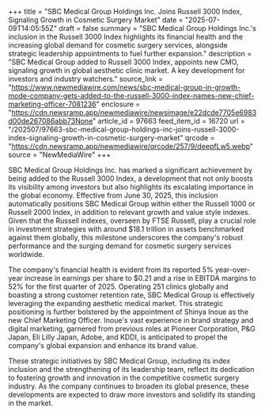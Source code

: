 +++
title = "SBC Medical Group Holdings Inc. Joins Russell 3000 Index, Signaling Growth in Cosmetic Surgery Market"
date = "2025-07-09T14:05:55Z"
draft = false
summary = "SBC Medical Group Holdings Inc.'s inclusion in the Russell 3000 Index highlights its financial health and the increasing global demand for cosmetic surgery services, alongside strategic leadership appointments to fuel further expansion."
description = "SBC Medical Group added to Russell 3000 Index, appoints new CMO, signaling growth in global aesthetic clinic market. A key development for investors and industry watchers."
source_link = "https://www.newmediawire.com/news/sbc-medical-group-in-growth-mode-company-gets-added-to-the-russell-3000-index-names-new-chief-marketing-officer-7081236"
enclosure = "https://cdn.newsramp.app/newmediawire/newsimage/e22dcde7705e6983d00de267086abb73None"
article_id = 97663
feed_item_id = 16720
url = "/202507/97663-sbc-medical-group-holdings-inc-joins-russell-3000-index-signaling-growth-in-cosmetic-surgery-market"
qrcode = "https://cdn.newsramp.app/newmediawire/qrcode/257/9/deepfLw5.webp"
source = "NewMediaWire"
+++

<p>SBC Medical Group Holdings Inc. has marked a significant achievement by being added to the Russell 3000 Index, a development that not only boosts its visibility among investors but also highlights its escalating importance in the global economy. Effective from June 30, 2025, this inclusion automatically positions SBC Medical Group within either the Russell 1000 or Russell 2000 Index, in addition to relevant growth and value style indexes. Given that the Russell indexes, overseen by FTSE Russell, play a crucial role in investment strategies with around $18.1 trillion in assets benchmarked against them globally, this milestone underscores the company's robust performance and the surging demand for cosmetic surgery services worldwide.</p><p>The company's financial health is evident from its reported 5% year-over-year increase in earnings per share to $0.21 and a rise in EBITDA margins to 52% for the first quarter of 2025. Operating 251 clinics globally and boasting a strong customer retention rate, SBC Medical Group is effectively leveraging the expanding aesthetic medical market. This strategic positioning is further bolstered by the appointment of Shinya Inoue as the new Chief Marketing Officer. Inoue's vast experience in brand strategy and digital marketing, garnered from previous roles at Pioneer Corporation, P&G Japan, Eli Lilly Japan, Adobe, and KDDI, is anticipated to propel the company's global expansion and enhance its brand value.</p><p>These strategic initiatives by SBC Medical Group, including its index inclusion and the strengthening of its leadership team, reflect its dedication to fostering growth and innovation in the competitive cosmetic surgery industry. As the company continues to broaden its global presence, these developments are expected to draw more investors and solidify its standing in the market.</p>